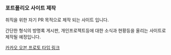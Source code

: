 ### 포트폴리오 사이트 제작

취직을 위한 자기 PR 목적으로 제작 되는 사이트 입니다.

간단한 형식의 방명록 게시판, 개인프로젝트등에 대한 소식과 현황등을 올리는 사이트로 제작될 예정입니다.

[카카오 오븐 프로토 타입 링크](https://ovenapp.io/view/SoKb0z3LjryHwUIPUbyoya3TLUka1Smk/v5G2Y)
